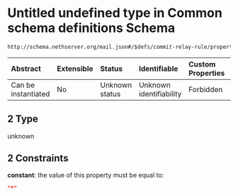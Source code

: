 # Untitled undefined type in Common schema definitions Schema

```txt
http://schema.nethserver.org/mail.json#/$defs/commit-relay-rule/properties/rule_subject/anyOf/2
```



| Abstract            | Extensible | Status         | Identifiable            | Custom Properties | Additional Properties | Access Restrictions | Defined In                                      |
| :------------------ | :--------- | :------------- | :---------------------- | :---------------- | :-------------------- | :------------------ | :---------------------------------------------- |
| Can be instantiated | No         | Unknown status | Unknown identifiability | Forbidden         | Allowed               | none                | [mail.json\*](mail.json "open original schema") |

## 2 Type

unknown

## 2 Constraints

**constant**: the value of this property must be equal to:

```json
"*"
```
